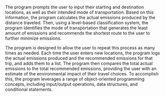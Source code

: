 The program prompts the user to input their starting and destination locations, as well as their intended mode of transportation. Based on this information, the program calculates the actual emissions produced by the distance traveled. Then, using a level-based classification system, the program identifies the mode of transportation that generates the least amount of emissions and recommends the shortest route to the user to further minimize emissions.

The program is designed to allow the user to repeat this process as many times as needed. Each time the user enters new locations, the program logs the actual emissions produced and the recommended emissions for that trip, and adds them to a list. The program then compares the total actual emissions to the total recommended emissions, providing the user with an estimate of the environmental impact of their travel choices. To accomplish this, the program leverages a range of object-oriented programming concepts, including input/output operations, data structures, and conditional statements.
